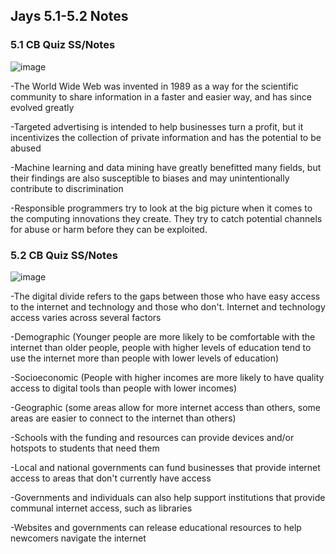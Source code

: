 
## Jays 5.1-5.2 Notes 

### 5.1 CB Quiz SS/Notes

![image](https://user-images.githubusercontent.com/89176673/158106035-07d82d5e-5a5a-4aba-a90a-360b8fe30ac0.png)

-The World Wide Web was invented in 1989 as a way for the scientific community to share information in a faster and easier way, and has since evolved greatly

-Targeted advertising is intended to help businesses turn a profit, but it incentivizes the collection of private information and has the potential to be abused

-Machine learning and data mining have greatly benefitted many fields, but their findings are also susceptible to biases and may unintentionally contribute to discrimination

-Responsible programmers try to look at the big picture when it comes to the computing innovations they create. They try to catch potential channels for abuse or harm before they can be exploited.

### 5.2 CB Quiz SS/Notes

![image](https://user-images.githubusercontent.com/89176673/158106166-f5cb6383-a75d-4b4e-840f-44daa190f9fe.png)

-The digital divide refers to the gaps between those who have easy access to the internet and technology and those who don't. Internet and technology access varies across several factors

-Demographic (Younger people are more likely to be comfortable with the internet than older people, people with higher levels of education tend to use the internet more than people with lower levels of education)

-Socioeconomic (People with higher incomes are more likely to have quality access to digital tools than people with lower incomes)

-Geographic (some areas allow for more internet access than others, some areas are easier to connect to the internet than others)

-Schools with the funding and resources can provide devices and/or hotspots to students that need them

-Local and national governments can fund businesses that provide internet access to areas that don't currently have access

-Governments and individuals can also help support institutions that provide communal internet access, such as libraries

-Websites and governments can release educational resources to help newcomers navigate the internet
